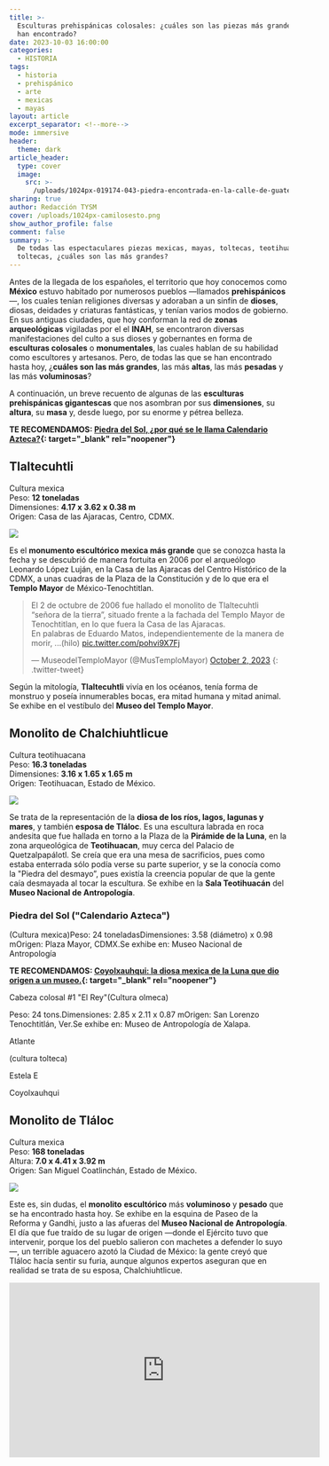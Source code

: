 ```yaml
---
title: >-
  Esculturas prehispánicas colosales: ¿cuáles son las piezas más grandes que se
  han encontrado?
date: 2023-10-03 16:00:00
categories:
  - HISTORIA
tags:
  - historia
  - prehispánico
  - arte
  - mexicas
  - mayas
layout: article
excerpt_separator: <!--more-->
mode: immersive
header:
  theme: dark
article_header:
  type: cover
  image:
    src: >-
      /uploads/1024px-019174-043-piedra-encontrada-en-la-calle-de-guatemala-casi-esquina-con-argentina-febrero-28-1978-32635290705.jpeg
sharing: true
author: Redacción TYSM
cover: /uploads/1024px-camilosesto.png
show_author_profile: false
comment: false
summary: >-
  De todas las espectaculares piezas mexicas, mayas, toltecas, teotihuacanas y
  toltecas, ¿cuáles son las más grandes?
---
```

Antes de la llegada de los españoles, el territorio que hoy conocemos como **México** estuvo habitado por numerosos pueblos —llamados **prehispánicos**—, los cuales tenían religiones diversas y adoraban a un sinfín de **dioses**, diosas, deidades y criaturas fantásticas, y tenían varios modos de gobierno. En sus antiguas ciudades, que hoy conforman la red de **zonas arqueológicas** vigiladas por el el **INAH**, se encontraron diversas manifestaciones del culto a sus dioses y gobernantes en forma de **esculturas colosales** o **monumentales**, las cuales hablan de su habilidad como escultores y artesanos. Pero, de todas las que se han encontrado hasta hoy, ¿**cuáles son las más grandes**, las más **altas**, las más **pesadas** y las más **voluminosas**?

A continuación, un breve recuento de algunas de las **esculturas prehispánicas gigantescas** que nos asombran por sus **dimensiones**, su **altura**, su **masa** y, desde luego, por su enorme y pétrea belleza.

**TE RECOMENDAMOS: [Piedra del Sol, ¿por qué se le llama Calendario Azteca?](https://blog.tonoysumariachi.com/historia/2022/08/26/piedra-del-sol-por-que-se-le-llama-calendario-azteca.html){: target="_blank" rel="noopener"}**

## Tlaltecuhtli

Cultura mexica<br>Peso: **12 toneladas**<br>Dimensiones: **4\.17 x 3.62 x 0.38 m**<br>Origen: Casa de las Ajaracas, Centro, CDMX.

![](https://upload.wikimedia.org/wikipedia/commons/thumb/e/e3/Tlaltecuhtli1.jpg/941px-Tlaltecuhtli1.jpg)

Es el **monumento escultórico mexica más grande** que se conozca hasta la fecha y se descubrió de manera fortuita en 2006 por el arqueólogo Leonardo López Luján, en la Casa de las Ajaracas del Centro Histórico de la CDMX, a unas cuadras de la Plaza de la Constitución y de lo que era el **Templo Mayor** de México-Tenochtitlan.

> El 2 de octubre de 2006 fue hallado el monolito de Tlaltecuhtli “señora de la tierra”, situado frente a la fachada del Templo Mayor de Tenochtitlan, en lo que fuera la Casa de las Ajaracas.<br>En palabras de Eduardo Matos, independientemente de la manera de morir, ...(hilo) [pic.twitter.com/pohvi9X7Fj](https://t.co/pohvi9X7Fj)
>
> — MuseodelTemploMayor (@MusTemploMayor) [October 2, 2023](https://twitter.com/MusTemploMayor/status/1708870827150606594?ref_src=twsrc%5Etfw)
{: .twitter-tweet}



Según la mitología,&nbsp;**Tlaltecuhtli**&nbsp;vivía en los océanos, tenía forma de monstruo y poseía innumerables bocas, era mitad humana y mitad animal. Se exhibe en el vestíbulo del **Museo del Templo Mayor**.

## Monolito de Chalchiuhtlicue

Cultura teotihuacana<br>Peso: **16\.3 toneladas**<br>Dimensiones: **3\.16 x 1.65 x 1.65 m**<br>Origen: Teotihuacan, Estado de México.

![](https://upload.wikimedia.org/wikipedia/commons/thumb/4/42/Teotihuac%C3%A1n_-_Chalchiuhtlicue.jpg/768px-Teotihuac%C3%A1n_-_Chalchiuhtlicue.jpg)

Se trata de la representación de la **diosa de los ríos, lagos, lagunas y mares**, y también **esposa de Tláloc**. Es una escultura labrada en roca andesita que fue hallada en torno a la Plaza de la **Pirámide de la Luna**, en la zona arqueológica de **Teotihuacan**, muy cerca del Palacio de Quetzalpapálotl. Se creía que era una mesa de sacrificios, pues como estaba enterrada sólo podía verse su parte superior, y se la conocía como la "Piedra del desmayo”, pues existía la creencia popular de que la gente caía desmayada al tocar la escultura. Se exhibe en la **Sala Teotihuacán** del **Museo Nacional de Antropología**.

### Piedra del Sol ("Calendario Azteca")

(Cultura mexica)Peso: 24 toneladasDimensiones: 3.58 (diámetro) x 0.98 mOrigen: Plaza Mayor, CDMX.Se exhibe en: Museo Nacional de Antropología

**TE RECOMENDAMOS: [Coyolxauhqui: la diosa mexica de la Luna que dio origen a un museo.](https://blog.tonoysumariachi.com/historia/2022/08/17/coyolxauhqui-la-diosa-mexica-de-la-luna-que-dio-origen-a-un-museo.html){: target="_blank" rel="noopener"}**

Cabeza colosal \#1 "El Rey"(Cultura olmeca)

Peso: 24 tons.Dimensiones: 2.85 x 2.11 x 0.87 mOrigen: San Lorenzo Tenochtitlán, Ver.Se exhibe en: Museo de Antropología de Xalapa.

Atlante

(cultura tolteca)

Estela E

Coyolxauhqui

## Monolito de Tláloc

Cultura mexica<br>Peso: **168 toneladas**<br>Altura: **7\.0 x 4.41 x 3.92 m**<br>Origen: San Miguel Coatlinchán, Estado de México.

![](https://upload.wikimedia.org/wikipedia/commons/thumb/6/62/Tlaloc_1.jpg/1024px-Tlaloc_1.jpg)

Este es, sin dudas, el **monolito** **escultórico** más **voluminoso** y **pesado** que se ha encontrado hasta hoy. Se exhibe en la esquina de Paseo de la Reforma y Gandhi, justo a las afueras del **Museo Nacional de Antropología**. El día que fue traído de su lugar de origen —donde el Ejército tuvo que intervenir, porque los del pueblo salieron con machetes a defender lo suyo—, un terrible aguacero azotó la Ciudad de México: la gente creyó que Tláloc hacía sentir su furia, aunque algunos expertos aseguran que en realidad se trata de su esposa, Chalchiuhtlicue.

<iframe width="560" height="315" src="https://www.youtube.com/embed/55Kj0V1p-Bs?si=5z3K3xgyZEMPFlL3" title="YouTube video player" frameborder="0" allow="accelerometer; autoplay; clipboard-write; encrypted-media; gyroscope; picture-in-picture; web-share" allowfullscreen=""></iframe>